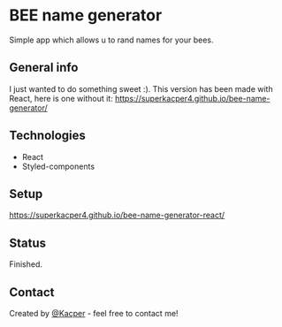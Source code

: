 # BEE name generator
Simple app which allows u to rand names for your bees.

## General info
I just wanted to do something sweet :). This version has been made with React, here is one without it: https://superkacper4.github.io/bee-name-generator/

## Technologies
* React
* Styled-components

## Setup
https://superkacper4.github.io/bee-name-generator-react/

## Status
Finished.

## Contact
Created by [@Kacper](https://github.com/superkacper4) - feel free to contact me!
